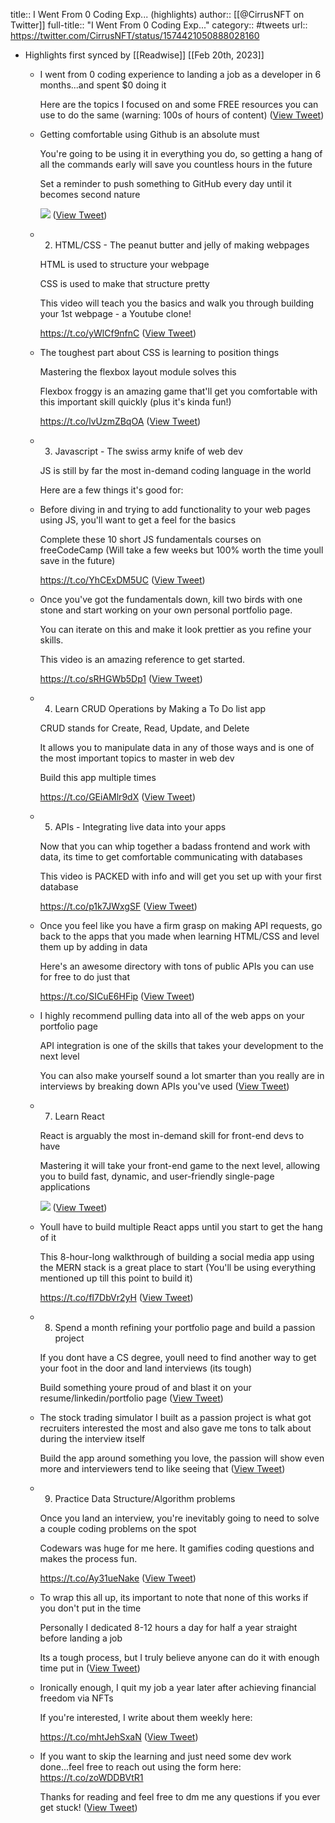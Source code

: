 title:: I Went From 0 Coding Exp... (highlights)
author:: [[@CirrusNFT on Twitter]]
full-title:: "I Went From 0 Coding Exp..."
category:: #tweets
url:: https://twitter.com/CirrusNFT/status/1574421050888028160

- Highlights first synced by [[Readwise]] [[Feb 20th, 2023]]
	- I went from 0 coding experience to landing a job as a developer in 6 months...and spent $0 doing it
	  
	  Here are the topics I focused on and some FREE resources you can use to do the same (warning: 100s of hours of content) ([View Tweet](https://twitter.com/CirrusNFT/status/1574421050888028160))
	- Getting comfortable using Github is an absolute must
	  
	  You're going to be using it in everything you do, so getting a hang of all the commands early will save you countless hours in the future
	  
	  Set a reminder to push something to GitHub every day until it becomes second nature 
	  
	  ![](https://pbs.twimg.com/media/Fdl3m-XVEAA4oBj.png) ([View Tweet](https://twitter.com/CirrusNFT/status/1574421061059239936))
	- 2. HTML/CSS - The peanut butter and jelly of making webpages
	  
	  HTML is used to structure your webpage
	  
	  CSS is used to make that structure pretty
	  
	  This video will teach you the basics and walk you through building your 1st webpage - a Youtube clone!
	  
	  https://t.co/yWlCf9nfnC ([View Tweet](https://twitter.com/CirrusNFT/status/1574421064125321218))
	- The toughest part about CSS is learning to position things
	  
	  Mastering the flexbox layout module solves this
	  
	  Flexbox froggy is an amazing game that'll get you comfortable with this important skill quickly (plus it's kinda fun!)
	  
	  https://t.co/lvUzmZBqOA ([View Tweet](https://twitter.com/CirrusNFT/status/1574421066788675584))
	- 3. Javascript - The swiss army knife of web dev
	  
	  JS is still by far the most in-demand coding language in the world
	  
	  Here are a few things it's good for:
	- Before diving in and trying to add functionality to your web pages using JS, you'll want to get a feel for the basics
	  
	  Complete these 10 short JS fundamentals courses on freeCodeCamp (Will take a few weeks but 100% worth the time youll save in the future)
	  
	  https://t.co/YhCExDM5UC ([View Tweet](https://twitter.com/CirrusNFT/status/1574421076142043137))
	- Once you've got the fundamentals down, kill two birds with one stone and start working on your own personal portfolio page.
	  
	  You can iterate on this and make it look prettier as you refine your skills.
	  
	  This video is an amazing reference to get started.
	  
	  https://t.co/sRHGWb5Dp1 ([View Tweet](https://twitter.com/CirrusNFT/status/1574421078729818113))
	- 4. Learn CRUD Operations by Making a To Do list app
	  
	  CRUD stands for Create, Read, Update, and Delete
	  
	  It allows you to manipulate data in any of those ways and is one of the most important topics to master in web dev
	  
	  Build this app multiple times
	  
	  https://t.co/GEiAMlr9dX ([View Tweet](https://twitter.com/CirrusNFT/status/1574421081322008577))
	- 5. APIs - Integrating live data into your apps
	  
	  Now that you can whip together a badass frontend and work with data, its time to get comfortable communicating with databases
	  
	  This video is PACKED with info and will get you set up with your first database
	  
	  https://t.co/p1k7JWxgSF ([View Tweet](https://twitter.com/CirrusNFT/status/1574421083964338177))
	- Once you feel like you have a firm grasp on making API requests, go back to the apps that you made when learning HTML/CSS and level them up by adding in data
	  
	  Here's an awesome directory with tons of public APIs you can use for free to do just that
	  
	  https://t.co/SICuE6HFip ([View Tweet](https://twitter.com/CirrusNFT/status/1574421086573187073))
	- I highly recommend pulling data into all of the web apps on your portfolio page
	  
	  API integration is one of the skills that takes your development to the next level
	  
	  You can also make yourself sound a lot smarter than you really are in interviews by breaking down APIs you've used ([View Tweet](https://twitter.com/CirrusNFT/status/1574421089194676224))
	- 7. Learn React
	  
	  React is arguably the most in-demand skill for front-end devs to have
	  
	  Mastering it will take your front-end game to the next level, allowing you to build fast, dynamic, and user-friendly single-page applications 
	  
	  ![](https://pbs.twimg.com/media/Fdl3o-aUYAAaCHh.png) ([View Tweet](https://twitter.com/CirrusNFT/status/1574421096077570048))
	- Youll have to build multiple React apps until you start to get the hang of it
	  
	  This 8-hour-long walkthrough of building a social media app using the MERN stack is a great place to start (You'll be using everything mentioned up till this point to build it)
	  
	  https://t.co/fI7DbVr2yH ([View Tweet](https://twitter.com/CirrusNFT/status/1574421099164540928))
	- 8. Spend a month refining your portfolio page and build a passion project
	  
	  If you dont have a CS degree, youll need to find another way to get your foot in the door and land interviews (its tough)
	  
	  Build something youre proud of and blast it on your resume/linkedin/portfolio page ([View Tweet](https://twitter.com/CirrusNFT/status/1574421101752438785))
	- The stock trading simulator I built as a passion project is what got recruiters interested the most and also gave me tons to talk about during the interview itself
	  
	  Build the app around something you love, the passion will show even more and interviewers tend to like seeing that ([View Tweet](https://twitter.com/CirrusNFT/status/1574421104285794304))
	- 9. Practice Data Structure/Algorithm problems
	  
	  Once you land an interview, you're inevitably going to need to solve a couple coding problems on the spot
	  
	  Codewars was huge for me here. It gamifies coding questions and makes the process fun.
	  
	  https://t.co/Ay31ueNake ([View Tweet](https://twitter.com/CirrusNFT/status/1574421106886266880))
	- To wrap this all up, its important to note that none of this works if you don't put in the time
	  
	  Personally I dedicated 8-12 hours a day for half a year straight before landing a job
	  
	  Its a tough process, but I truly believe anyone can do it with enough time put in ([View Tweet](https://twitter.com/CirrusNFT/status/1574421109461524480))
	- Ironically enough, I quit my job a year later after achieving financial freedom via NFTs
	  
	  If you're interested, I write about them weekly here:
	  
	  https://t.co/mhtJehSxaN ([View Tweet](https://twitter.com/CirrusNFT/status/1574421112041021446))
	- If you want to skip the learning and just need some dev work done...feel free to reach out using the form here: https://t.co/zoWDDBVtR1
	  
	  Thanks for reading and feel free to dm me any questions if you ever get stuck! ([View Tweet](https://twitter.com/CirrusNFT/status/1574421114570174464))